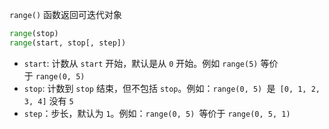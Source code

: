 `range()` 函数返回可迭代对象
```python
range(stop)
range(start, stop[, step])
```
- `start`: 计数从 `start` 开始，默认是从 `0` 开始。例如 `range(5)` 等价于 `range(0, 5)`
- `stop`: 计数到 `stop` 结束，但不包括 `stop`。例如：`range(0, 5) `是` [0, 1, 2, 3, 4]` 没有 `5`
- `step`：步长，默认为 `1`。例如：`range(0, 5) `等价于 `range(0, 5, 1)`
